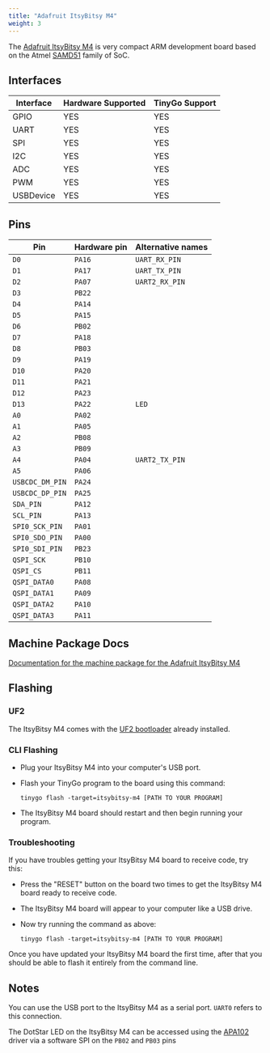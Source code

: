 ```yaml
---
title: "Adafruit ItsyBitsy M4"
weight: 3
---
```


The [Adafruit ItsyBitsy M4](https://www.adafruit.com/product/3800) is very compact ARM development board based on the Atmel [SAMD51](https://www.microchip.com/wwwproducts/en/ATSAMD51G19A) family of SoC.

## Interfaces

| Interface | Hardware Supported | TinyGo Support |
| --------- | ------------- | ----- |
| GPIO      | YES | YES |
| UART      | YES | YES |
| SPI       | YES | YES |
| I2C       | YES | YES |
| ADC       | YES | YES |
| PWM       | YES | YES |
| USBDevice | YES | YES |

## Pins

| Pin               | Hardware pin | Alternative names |
| ----------------- | ------------ | ----------------- |
| `D0`              | `PA16`       | `UART_RX_PIN`     |
| `D1`              | `PA17`       | `UART_TX_PIN`     |
| `D2`              | `PA07`       | `UART2_RX_PIN`    |
| `D3`              | `PB22`       |                   |
| `D4`              | `PA14`       |                   |
| `D5`              | `PA15`       |                   |
| `D6`              | `PB02`       |                   |
| `D7`              | `PA18`       |                   |
| `D8`              | `PB03`       |                   |
| `D9`              | `PA19`       |                   |
| `D10`             | `PA20`       |                   |
| `D11`             | `PA21`       |                   |
| `D12`             | `PA23`       |                   |
| `D13`             | `PA22`       | `LED`             |
| `A0`              | `PA02`       |                   |
| `A1`              | `PA05`       |                   |
| `A2`              | `PB08`       |                   |
| `A3`              | `PB09`       |                   |
| `A4`              | `PA04`       | `UART2_TX_PIN`    |
| `A5`              | `PA06`       |                   |
| `USBCDC_DM_PIN`   | `PA24`       |                   |
| `USBCDC_DP_PIN`   | `PA25`       |                   |
| `SDA_PIN`         | `PA12`       |                   |
| `SCL_PIN`         | `PA13`       |                   |
| `SPI0_SCK_PIN`    | `PA01`       |                   |
| `SPI0_SDO_PIN`    | `PA00`       |                   |
| `SPI0_SDI_PIN`    | `PB23`       |                   |
| `QSPI_SCK`        | `PB10`       |                   |
| `QSPI_CS`         | `PB11`       |                   |
| `QSPI_DATA0`      | `PA08`       |                   |
| `QSPI_DATA1`      | `PA09`       |                   |
| `QSPI_DATA2`      | `PA10`       |                   |
| `QSPI_DATA3`      | `PA11`       |                   |

## Machine Package Docs

[Documentation for the machine package for the Adafruit ItsyBitsy M4](../machine/itsybitsy-m4)

## Flashing

### UF2

The ItsyBitsy M4 comes with the [UF2 bootloader](https://github.com/Microsoft/uf2) already installed.

### CLI Flashing

- Plug your ItsyBitsy M4 into your computer's USB port.
- Flash your TinyGo program to the board using this command:

    ```shell
    tinygo flash -target=itsybitsy-m4 [PATH TO YOUR PROGRAM]
    ```

- The ItsyBitsy M4 board should restart and then begin running your program.

### Troubleshooting

If you have troubles getting your ItsyBitsy M4 board to receive code, try this:

- Press the "RESET" button on the board two times to get the ItsyBitsy M4 board ready to receive code.
- The ItsyBitsy M4 board will appear to your computer like a USB drive.
- Now try running the command as above:

    ```shell
    tinygo flash -target=itsybitsy-m4 [PATH TO YOUR PROGRAM]
    ```

Once you have updated your ItsyBitsy M4 board the first time, after that you should be able to flash it entirely from the command line.

## Notes

You can use the USB port to the ItsyBitsy M4 as a serial port. `UART0` refers to this connection.

The DotStar LED on the ItsyBitsy M4 can be accessed using the [APA102](https://pkg.go.dev/tinygo.org/x/drivers/apa102) driver via a software SPI on the `PB02` and `PB03` pins
